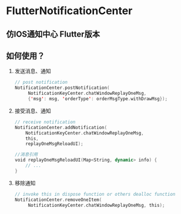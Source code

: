 
# FlutterNotificationCenter
## 仿IOS通知中心 Flutter版本
## 
## 如何使用？
1. 发送消息、通知
   ```swift
   // post notification
   NotificationCenter.postNotification(
        NotificationKeyCenter.chatWindowReplayOneMsg,
        {'msg': msg, 'orderType': orderMsgType.withDrawMsg});
   ```
2. 接受消息、通知
    ```swift
    // receive notification
    NotificationCenter.addNotification(
        NotificationKeyCenter.chatWindowReplayOneMsg,
        this,
        replayOneMsgReloadUI);
    ```
    ```swift
    //消息引用
    void replayOneMsgReloadUI(Map<String, dynamic> info) {
        // ...
    }
    ```
3. 移除通知
   ```swift
   // invoke this in dispose function or others dealloc function
   NotificationCenter.removeOneItem(
        NotificationKeyCenter.chatWindowReplayOneMsg, this);
   ```
 
    

